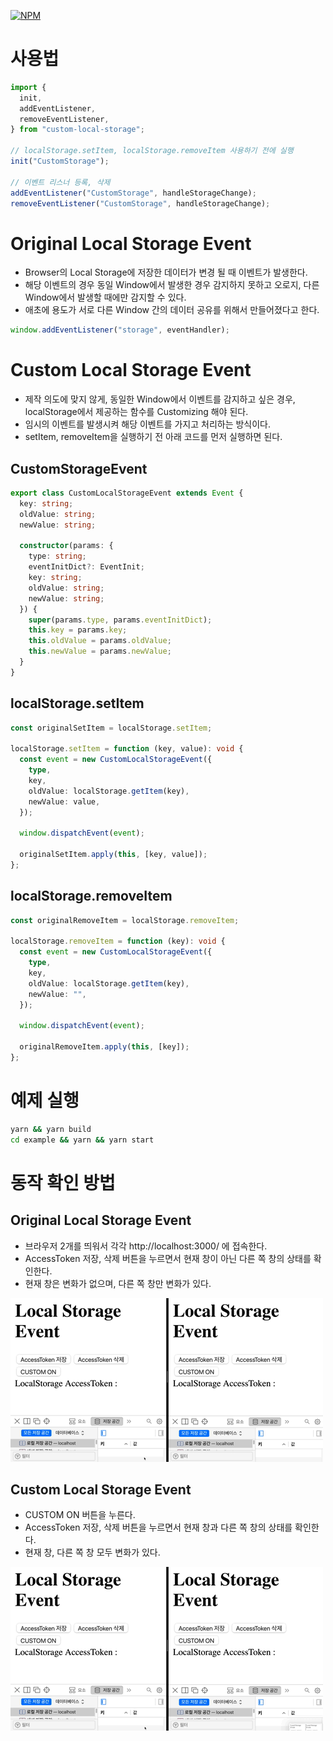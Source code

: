 [![NPM](https://nodei.co/npm/custom-local-storage.png)](https://npmjs.org/package/custom-local-storage)

# 사용법

```typescript
import {
  init,
  addEventListener,
  removeEventListener,
} from "custom-local-storage";

// localStorage.setItem, localStorage.removeItem 사용하기 전에 실행
init("CustomStorage");

// 이벤트 리스너 등록, 삭제
addEventListener("CustomStorage", handleStorageChange);
removeEventListener("CustomStorage", handleStorageChange);
```

# Original Local Storage Event

- Browser의 Local Storage에 저장한 데이터가 변경 될 때 이벤트가 발생한다.
- 해당 이벤트의 경우 동일 Window에서 발생한 경우 감지하지 못하고 오로지, 다른 Window에서 발생할 때에만 감지할 수 있다.
- 애초에 용도가 서로 다른 Window 간의 데이터 공유를 위해서 만들어졌다고 한다.

```typescript
window.addEventListener("storage", eventHandler);
```

# Custom Local Storage Event

- 제작 의도에 맞지 않게, 동일한 Window에서 이벤트를 감지하고 싶은 경우, localStorage에서 제공하는 함수를 Customizing 해야 된다.
- 임시의 이벤트를 발생시켜 해당 이벤트를 가지고 처리하는 방식이다.
- setItem, removeItem을 실행하기 전 아래 코드를 먼저 실행하면 된다.

## CustomStorageEvent

```typescript
export class CustomLocalStorageEvent extends Event {
  key: string;
  oldValue: string;
  newValue: string;

  constructor(params: {
    type: string;
    eventInitDict?: EventInit;
    key: string;
    oldValue: string;
    newValue: string;
  }) {
    super(params.type, params.eventInitDict);
    this.key = params.key;
    this.oldValue = params.oldValue;
    this.newValue = params.newValue;
  }
}
```

## localStorage.setItem

```typescript
const originalSetItem = localStorage.setItem;

localStorage.setItem = function (key, value): void {
  const event = new CustomLocalStorageEvent({
    type,
    key,
    oldValue: localStorage.getItem(key),
    newValue: value,
  });

  window.dispatchEvent(event);

  originalSetItem.apply(this, [key, value]);
};
```

## localStorage.removeItem

```typescript
const originalRemoveItem = localStorage.removeItem;

localStorage.removeItem = function (key): void {
  const event = new CustomLocalStorageEvent({
    type,
    key,
    oldValue: localStorage.getItem(key),
    newValue: "",
  });

  window.dispatchEvent(event);

  originalRemoveItem.apply(this, [key]);
};
```

# 예제 실행

```bash
yarn && yarn build
cd example && yarn && yarn start
```

# 동작 확인 방법

## Original Local Storage Event

- 브라우저 2개를 띄워서 각각 http://localhost:3000/ 에 접속한다.
- AccessToken 저장, 삭제 버튼을 누르면서 현재 창이 아닌 다른 쪽 창의 상태를 확인한다.
- 현재 창은 변화가 없으며, 다른 쪽 창만 변화가 있다.

![](./docs/original_storage_event.gif)

## Custom Local Storage Event

- CUSTOM ON 버튼을 누른다.
- AccessToken 저장, 삭제 버튼을 누르면서 현재 창과 다른 쪽 창의 상태를 확인한다.
- 현재 창, 다른 쪽 창 모두 변화가 있다.

![](./docs/custom_storage_event.gif)
